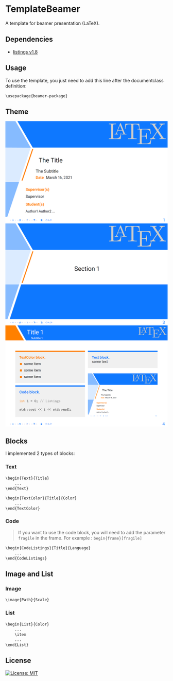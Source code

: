 # TemplateBeamer
A template for beamer presentation (LaTeX).

## Dependencies
* [listings v1.8](https://www.ctan.org/pkg/listings)

## Usage

To use the template, you just need to add this line after the documentclass definition:

```
\usepackage{beamer-package}
```

## Theme

![Title Frame](https://github.com/Atlanta53/TemplateBeamer/blob/main/res/titlepage.PNG)
![Section Frame](https://github.com/Atlanta53/TemplateBeamer/blob/main/res/sectionpage.PNG)
![Frame](https://github.com/Atlanta53/TemplateBeamer/blob/main/res/page.PNG)

## Blocks

I implemented 2 types of blocks:

### Text

```
\begin{Text}{Title}
    ...
\end{Text}
```

```
\begin{TextColor}{Title}{Color}
    ...
\end{TextColor}
```

### Code

> If you want to use the code block, you will need to add the parameter `fragile` in the frame.
> For example : `begin{frame}[fragile]`

```
\begin{CodeListings}{Title}{Language}
    ...
\end{CodeListings}
```


## Image and List

### Image

```
\image{Path}{Scale}
```

### List

```
\begin{List}{Color}
    ...
    \item
    ...
\end{List}
```

## License

[![License: MIT](https://img.shields.io/badge/License-MIT-yellow.svg)](https://opensource.org/licenses/MIT)